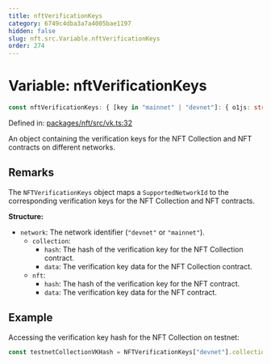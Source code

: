 ```yaml
---
title: nftVerificationKeys
category: 6749c4dba3a7a4005bae1197
hidden: false
slug: nft.src.Variable.nftVerificationKeys
order: 274
---
```


# Variable: nftVerificationKeys

```ts
const nftVerificationKeys: { [key in "mainnet" | "devnet"]: { o1js: string; vk: (key: string) => { data: string; hash: string; type: "nft" } } };
```

Defined in: [packages/nft/src/vk.ts:32](https://github.com/zkcloudworker/minatokens-lib/blob/main/packages/nft/src/vk.ts#L32)

An object containing the verification keys for the NFT Collection and NFT contracts on different networks.

## Remarks

The `NFTVerificationKeys` object maps a `SupportedNetworkId` to the corresponding verification keys for the NFT Collection and NFT contracts.

**Structure:**
- `network`: The network identifier (`"devnet"` or `"mainnet"`).
  - `collection`:
    - `hash`: The hash of the verification key for the NFT Collection contract.
    - `data`: The verification key data for the NFT Collection contract.
  - `nft`:
    - `hash`: The hash of the verification key for the NFT contract.
    - `data`: The verification key data for the NFT contract.

## Example

Accessing the verification key hash for the NFT Collection on testnet:
```typescript
const testnetCollectionVKHash = NFTVerificationKeys["devnet"].collection.hash;
```
